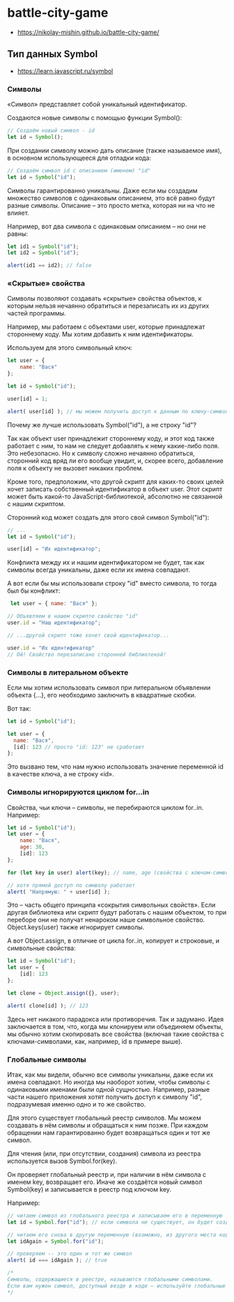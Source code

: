 # battle-city-game
* https://nikolay-mishin.github.io/battle-city-game/

## Тип данных Symbol
* https://learn.javascript.ru/symbol

### Символы

«Символ» представляет собой уникальный идентификатор.

Создаются новые символы с помощью функции Symbol():

```javascript
// Создаём новый символ - id
let id = Symbol();
```

При создании символу можно дать описание (также называемое имя), в основном использующееся для отладки кода:

```javascript
// Создаём символ id с описанием (именем) "id"
let id = Symbol("id");
```

Символы гарантированно уникальны. Даже если мы создадим множество символов с одинаковым описанием, это всё равно будут разные символы. Описание – это просто метка, которая ни на что не влияет.

Например, вот два символа с одинаковым описанием – но они не равны:

```javascript
let id1 = Symbol("id");
let id2 = Symbol("id");

alert(id1 == id2); // false
```

### «Скрытые» свойства

Символы позволяют создавать «скрытые» свойства объектов, к которым нельзя нечаянно обратиться и перезаписать их из других частей программы.

Например, мы работаем с объектами user, которые принадлежат стороннему коду. Мы хотим добавить к ним идентификаторы.

Используем для этого символьный ключ:

```javascript
let user = {
	name: "Вася"
};

let id = Symbol("id");

user[id] = 1;

alert( user[id] ); // мы можем получить доступ к данным по ключу-символу
```

Почему же лучше использовать Symbol("id"), а не строку "id"?

Так как объект user принадлежит стороннему коду, и этот код также работает с ним, то нам не следует добавлять к нему какие-либо поля. Это небезопасно. Но к символу сложно нечаянно обратиться, сторонний код вряд ли его вообще увидит, и, скорее всего, добавление поля к объекту не вызовет никаких проблем.

Кроме того, предположим, что другой скрипт для каких-то своих целей хочет записать собственный идентификатор в объект user. Этот скрипт может быть какой-то JavaScript-библиотекой, абсолютно не связанной с нашим скриптом.

Сторонний код может создать для этого свой символ Symbol("id"):

```javascript
// ...
let id = Symbol("id");

user[id] = "Их идентификатор";
```

Конфликта между их и нашим идентификатором не будет, так как символы всегда уникальны, даже если их имена совпадают.

А вот если бы мы использовали строку "id" вместо символа, то тогда был бы конфликт:

```javascript
 let user = { name: "Вася" };

// Объявляем в нашем скрипте свойство "id"
user.id = "Наш идентификатор";

// ...другой скрипт тоже хочет свой идентификатор...

user.id = "Их идентификатор"
// Ой! Свойство перезаписано сторонней библиотекой!
```

### Символы в литеральном объекте

Если мы хотим использовать символ при литеральном объявлении объекта {...}, его необходимо заключить в квадратные скобки.

Вот так:

```javascript
let id = Symbol("id");

let user = {
  name: "Вася",
  [id]: 123 // просто "id: 123" не сработает
};
```

Это вызвано тем, что нам нужно использовать значение переменной id в качестве ключа, а не строку «id».

### Символы игнорируются циклом for…in

Свойства, чьи ключи – символы, не перебираются циклом for..in.
Например:

```javascript
let id = Symbol("id");
let user = {
	name: "Вася",
	age: 30,
	[id]: 123
};

for (let key in user) alert(key); // name, age (свойства с ключом-символом нет среди перечисленных)

// хотя прямой доступ по символу работает
alert( "Напрямую: " + user[id] );
```

Это – часть общего принципа «сокрытия символьных свойств». Если другая библиотека или скрипт будут работать с нашим объектом, то при переборе они не получат ненароком наше символьное свойство. Object.keys(user) также игнорирует символы.

А вот Object.assign, в отличие от цикла for..in, копирует и строковые, и символьные свойства:

```javascript
let id = Symbol("id");
let user = {
	[id]: 123
};

let clone = Object.assign({}, user);

alert( clone[id] ); // 123
```

Здесь нет никакого парадокса или противоречия. Так и задумано. Идея заключается в том, что, когда мы клонируем или объединяем объекты, мы обычно хотим скопировать все свойства (включая такие свойства с ключами-символами, как, например, id в примере выше).

### Глобальные символы

Итак, как мы видели, обычно все символы уникальны, даже если их имена совпадают. Но иногда мы наоборот хотим, чтобы символы с одинаковыми именами были одной сущностью. Например, разные части нашего приложения хотят получить доступ к символу "id", подразумевая именно одно и то же свойство.

Для этого существует глобальный реестр символов. Мы можем создавать в нём символы и обращаться к ним позже. При каждом обращении нам гарантированно будет возвращаться один и тот же символ.

Для чтения (или, при отсутствии, создания) символа из реестра используется вызов Symbol.for(key).

Он проверяет глобальный реестр и, при наличии в нём символа с именем key, возвращает его.
Иначе же создаётся новый символ Symbol(key) и записывается в реестр под ключом key.

Например:

```javascript
// читаем символ из глобального реестра и записываем его в переменную
let id = Symbol.for("id"); // если символа не существует, он будет создан

// читаем его снова в другую переменную (возможно, из другого места кода)
let idAgain = Symbol.for("id");

// проверяем -- это один и тот же символ
alert( id === idAgain ); // true

/*
Символы, содержащиеся в реестре, называются глобальными символами.
Если вам нужен символ, доступный везде в коде – используйте глобальные символы.
*/
```
